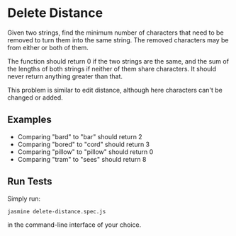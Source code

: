 # Delete Distance

Given two strings, find the minimum number of characters that need to be removed to turn them into the same string. The removed characters may be from either or both of them.

The function should return 0 if the two strings are the same, and the sum of the lengths of both strings if neither of them share characters. It should never return anything greater than that.

This problem is similar to edit distance, although here characters can't be changed or added.

## Examples
- Comparing "bard" to "bar" should return 2
- Comparing "bored" to "cord" should return 3
- Comparing "pillow" to "pillow" should return 0
- Comparing "tram" to "sees" should return 8

## Run Tests

Simply run:

    jasmine delete-distance.spec.js

in the command-line interface of your choice.
